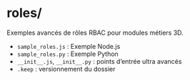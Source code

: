 # roles/

Exemples avancés de rôles RBAC pour modules métiers 3D.

- `sample_roles.js` : Exemple Node.js
- `sample_roles.py` : Exemple Python
- `__init__.js`, `__init__.py` : points d’entrée ultra avancés
- `.keep` : versionnement du dossier

